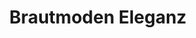 ---
title: "Brautmoden Eleganz"
url: /brandenburg-an-der-havel/brautmoden-eleganz/
shop: Kleidung
---